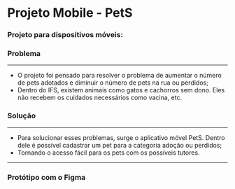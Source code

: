 
<h1>Projeto Mobile - PetS</h1>


<h3>Projeto para dispositivos móveis:</h3>
<h3>Problema</h3>
<hr>
<ul>
<li>O projeto foi pensado para resolver o problema de aumentar o número de pets adotados e diminuir o número  de pets na rua ou perdidos;</li>
<li>
Dentro do IFS, existem animais como gatos e cachorros sem dono. Eles não recebem os cuidados necessários como vacina, etc.
</li>

</ul>
<h3>Solução</h3>
<hr>
<ul>

<li>
Para solucionar esses problemas, surge o aplicativo móvel PetS. Dentro dele é possível cadastrar um pet para a categoria adoção ou perdidos;
</li>
<li>
Tornando o acesso fácil para os pets com os possíveis tutores.
</li>
</ul>
<hr>
<h3>Protótipo com o Figma</h3>


